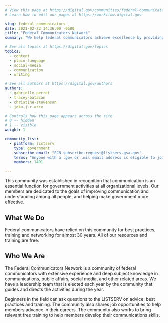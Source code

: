 ```yaml
---
# View this page at https://digital.gov/communities/federal-communicators
# Learn how to edit our pages at https://workflow.digital.gov

slug: federal-communicators
date: 2021-02-22 14:36:00 -0500
title: "Federal Communicators Network"
summary: "We help federal communicators achieve excellence by providing training, opportunities for professional networking, sharing resources and ideas, and advancing the profession."

# See all topics at https://digital.gov/topics
topics:
  - content
  - plain-language
  - social-media
  - communication
  - writing

# See all authors at https://digital.gov/authors
authors:
  - gabrielle-perret
  - tracey-batacan
  - christine-stevenson
  - jeku-j-r-arce

# Controls how this page appears across the site
# 0 -- hidden
# 1 -- visible
weight: 1

community_list:
  - platform: listserv
    type: government
    subscribe_email: "FCN-subscribe-request@listserv.gsa.gov"
    terms: "Anyone with a .gov or .mil email address is eligible to join."
    members: 1491

---
```


This community was established in recognition that communication is an essential function for government activities at all organizational levels. Our members are dedicated to the goals of improving communication and understanding among all people, and helping make government more effective.

## What We Do

Federal communicators have relied on this community for best practices, training and networking for almost 30 years. All of our resources and training are free.

## Who We Are

The Federal Communicators Network is a community of federal communicators with extensive experience and deep subject knowledge in communications, public affairs, social media, and other related areas. We have a leadership team that is elected each year by the community that guides and directs the activities during the year.

Beginners in the field can ask questions to the LISTSERV on advice, best practices and training. The community also shares job opportunities to help members advance in their careers. The community also works to bring relevant free training to help members develop their communications skills.
